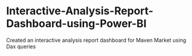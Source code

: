 # Interactive-Analysis-Report-Dashboard-using-Power-BI
Created an interactive analysis report dashboard for Maven Market using Dax queries 
